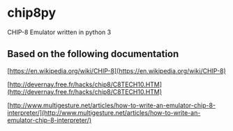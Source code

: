 # chip8py
CHIP-8 Emulator written in python 3

## Based on the following documentation
[https://en.wikipedia.org/wiki/CHIP-8](https://en.wikipedia.org/wiki/CHIP-8)

[http://devernay.free.fr/hacks/chip8/C8TECH10.HTM](http://devernay.free.fr/hacks/chip8/C8TECH10.HTM)

[http://www.multigesture.net/articles/how-to-write-an-emulator-chip-8-interpreter/](http://www.multigesture.net/articles/how-to-write-an-emulator-chip-8-interpreter/)
